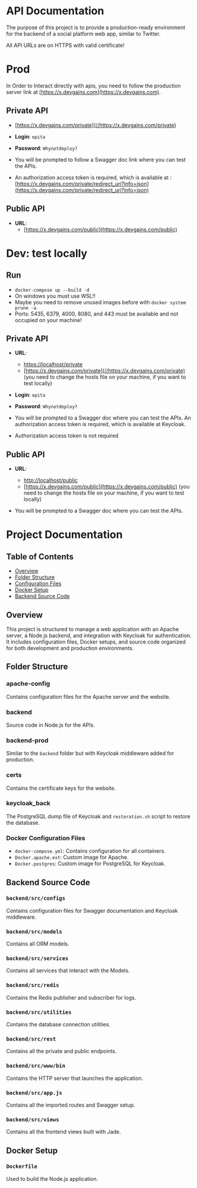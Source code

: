 # API Documentation

The purpose of this project is to provide a production-ready environment for the backend of a social platform web app, similar to Twitter.

All API URLs are on HTTPS with valid certificate!

# Prod

In Order to Interact directly with apis, you need to follow the production server link at [https://x.devgains.com](https://x.devgains.com).

## Private API

- [https://x.devgains.com/private](//https://x.devgains.com/private)
- **Login**: `epita`
- **Password**: `Whynotdeploy?`

- You will be prompted to follow a Swagger doc link  where you can test the APIs. 
- An authorization access token is required, which is available at  : [https://x.devgains.com/private/redirect_uri?info=json](https://x.devgains.com/private/redirect_uri?info=json)

## Public API

- **URL**:
  - [https://x.devgains.com/public](https://x.devgains.com/public)




# Dev: test locally

## Run 

- `docker-compose up --build -d`
- On windows you must use WSL!!
- Maybe you need to remove unused images before with `docker system prune -a`
- Ports: 5435, 6379, 4000, 8080, and 443 must be available and not occupied on your machine!

## Private API

- **URL**: 
  - [https://localhost/private](https://localhost/private)
  - [https://x.devgains.com/private](//https://x.devgains.com/private) (you need to change the hosts file on your machine, if you want to test locally)
- **Login**: `epita`
- **Password**: `Whynotdeploy?`

- You will be prompted to a Swagger doc where you can test the APIs. An authorization access token is required, which is available at Keycloak.
- Authorization access token is not required

## Public API

- **URL**:
  - [http://localhost/public](http://localhost/public)
  - [https://x.devgains.com/public](https://x.devgains.com/public) (you need to change the hosts file on your machine,  if you want to test locally)

- You will be prompted to a Swagger doc where you can test the APIs.


# Project Documentation

## Table of Contents

- [Overview](#overview)
- [Folder Structure](#folder-structure)
- [Configuration Files](#configuration-files)
- [Docker Setup](#docker-setup)
- [Backend Source Code](#backend-source-code)

## Overview

This project is structured to manage a web application with an Apache server, a Node.js backend, and integration with Keycloak for authentication. It includes configuration files, Docker setups, and source code organized for both development and production environments.

## Folder Structure

### apache-config

Contains configuration files for the Apache server and the website.

### backend

Source code in Node.js for the APIs.

### backend-prod

Similar to the `backend` folder but with Keycloak middleware added for production.

### certs

Contains the certificate keys for the website.

### keycloak_back

The PostgreSQL dump file of Keycloak and `restoration.sh` script to restore the database.

### Docker Configuration Files

- `docker-compose.yml`: Contains configuration for all containers.
- `Docker.apache.ext`: Custom image for Apache.
- `Docker.postgres`: Custom image for PostgreSQL for Keycloak.

## Backend Source Code


### `backend/src/configs`

Contains configuration files for Swagger documentation and Keycloak middleware.

### `backend/src/models`

Contains all ORM models.

### `backend/src/services`

Contains all services that interact with the Models.

### `backend/src/redis`

Contains the Redis publisher and subscriber for logs.

### `backend/src/utilities`

Contains the database connection utilities.

### `backend/src/rest`

Contains all the private and public endpoints.


### `backend/src/www/bin`

Contains the HTTP server that launches the application.

### `backend/src/app.js`

Contains all the imported routes and Swagger setup.

### `backend/src/views`

Contains all the frontend views built with Jade.

## Docker Setup

### `Dockerfile`

Used to build the Node.js application.


